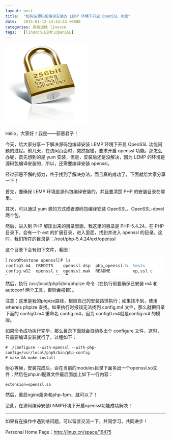 ```yaml
---
layout: post
title:	"如何在源码包编译安装的 LEMP 环境下开启 OpenSSL 功能"
date:	2015-01-12 13:43:43 +0800 
categories:	系统运维 linuxcn 
tags:	[linuxcn,LEMP,OpenSSL]
---
```



![](/Asserts/Images/album/201501/12/134348q6lphhl3fh5ts68l.png)


Hello，大家好！我是——邪恶君子！


今天，给大家分享一下解决源码包编译安装 LEMP 环境下开启 OpenSSL 功能问题的过程。前几天，在访问页面时，突然报错，要求开启 openssl 功能。那怎么办呢，首先想到的是 yum 安装，但是，安装后还是没解决，因为 LEMP 的环境是源码包编译安装的，所以，还需要编译安装 openssl。


经过邪恶不懈的努力，终于找到了解决办法，而且真的成功了，下面就给大家分享一下！


首先，要确保 LEMP 环境是源码包编译安装的，并且要清楚 PHP 的安装目录在哪里。


其次，可以通过 yum 源的方式或者源码包编译安装 OpenSSL、OpenSSL-devel 两个包。


然后，进入到 PHP 解压出来的目录里面，我这里的目录是 PHP-5.4.24。在 PHP 目录下，会有一个 ext 的扩展目录，进入里面，找到并进入 openssl 的目录。这时，我们所在的目录是：/root/php-5.4.24/ext/openssl


这个目录下会有如下文件，看图：


[![](/Asserts/Images/album/201501/08/171627anfqyf5sxdbfeeyp.png)](https://img.linux.net.cn/Asserts/Images/album/201501/08/171627anfqyf5sxdbfeeyp.png) 


然后，执行 /usr/local/php5/bin/phpize 命令（在执行前要确保已安装 m4 和 autoconf 两个工具，否则会报错）。


注意：这里是我的phpize路径，根据自己的安装路径执行；如果找不到，使用 whereis phpize 查找。如果执行时报错无法找到 config.m4 文件，那么就把目录下面的 config0.m4 重命名 config.m4，因为 config0.m4就是config.m4 的模版。


如果命令成功执行完毕，那么目录下面就会自动多出个 configure 文件，这时，只需要编译安装就行了。过程如下：



```
# ./configure --with-openssl --with-php-config=/usr/local/php5/bin/php-config
# make && make install
```

耐心等候，安装完成后，会在当前的modules目录下面多出一个openssl.so文件；然后在php.ini配置文件最后面加上如下一行内容：



```
extension=openssl.so
```

然后，重启nginx服务和php-fpm，就可以了！


至此，在源码编译安装LNMP环境下开启openssl功能成功解决！




---


如果有在操作中遇到啥问题，可以留言交流一下，共同学习，共同进步！


Personal Home Page：<http://linux.cn/space/16475>
